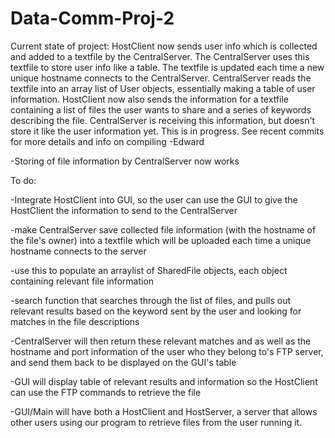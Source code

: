 # Data-Comm-Proj-2


Current state of project:
HostClient now sends user info which is collected and added to a textfile by the CentralServer. The CentralServer uses this textfile to store user info like a table. The textfile is updated each time a new unique hostname connects to the CentralServer. CentralServer reads the textfile into an array list of User objects, essentially making a table of user information. 
HostClient now also sends the information for a textfile containing a list of files the user wants to share and a series of keywords describing the file. CentralServer is receiving this information, but doesn't store it like the user information yet. This is in progress. See recent commits for more details and info on compiling -Edward

-Storing of file information by CentralServer now works

To do:

-Integrate HostClient into GUI, so the user can use the GUI to give the HostClient the information to send to the CentralServer

-make CentralServer save collected file information (with the hostname of the file's owner) into a textfile which will be uploaded each time a unique hostname connects to the server

-use this to populate an arraylist of SharedFile objects, each object containing relevant file information

-search function that searches through the list of files, and pulls out relevant results based on the keyword sent by the user and looking for matches in the file descriptions

-CentralServer will then return these relevant matches and as well as the hostname and port information of the user who they belong to's FTP server, and send them back to be displayed on the GUI's table

-GUI will display table of relevant results and information so the HostClient can use the FTP commands to retrieve the file

-GUI/Main will have both a HostClient and HostServer, a server that allows other users using our program to retrieve files from the user running it. 

